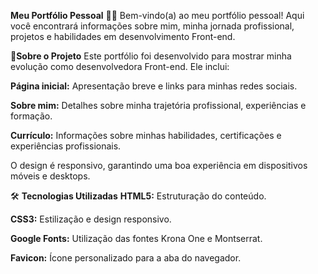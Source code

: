 **Meu Portfólio Pessoal** 👩‍💻
Bem-vindo(a) ao meu portfólio pessoal! Aqui você encontrará informações sobre mim, minha jornada profissional, projetos e habilidades em desenvolvimento Front-end.

📌**Sobre o Projeto**
Este portfólio foi desenvolvido para mostrar minha evolução como desenvolvedora Front-end. Ele inclui:

**Página inicial:** Apresentação breve e links para minhas redes sociais.

**Sobre mim:** Detalhes sobre minha trajetória profissional, experiências e formação.

**Currículo:** Informações sobre minhas habilidades, certificações e experiências profissionais.

O design é responsivo, garantindo uma boa experiência em dispositivos móveis e desktops.

🛠️ **Tecnologias Utilizadas**
**HTML5:** Estruturação do conteúdo.

**CSS3:** Estilização e design responsivo.

**Google Fonts:** Utilização das fontes Krona One e Montserrat.

**Favicon:** Ícone personalizado para a aba do navegador.

